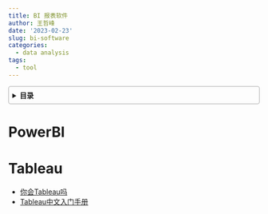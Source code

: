 ```yaml
---
title: BI 报表软件
author: 王哲峰
date: '2023-02-23'
slug: bi-software
categories:
  - data analysis
tags:
  - tool
---
```


<style>
details {
    border: 1px solid #aaa;
    border-radius: 4px;
    padding: .5em .5em 0;
}
summary {
    font-weight: bold;
    margin: -.5em -.5em 0;
    padding: .5em;
}
details[open] {
    padding: .5em;
}
details[open] summary {
    border-bottom: 1px solid #aaa;
    margin-bottom: .5em;
}
img {
    pointer-events: none;
}
</style>

<details><summary>目录</summary><p>

- [PowerBI](#powerbi)
- [Tableau](#tableau)
</p></details><p></p>

# PowerBI



# Tableau

* [你会Tableau吗](https://mp.weixin.qq.com/s?__biz=Mzg3ODY2MDAyMQ==&mid=2247496904&idx=1&sn=f78a77bcb9569d6975e7fed6148b637c&chksm=cf12e412f8656d04282f8bd68c2b9734a093bbfdfcfe3625e69a618976f44703680c2c187f26&scene=21#wechat_redirect)
* [Tableau中文入门手册](https://mp.weixin.qq.com/s?__biz=Mzg3ODY2MDAyMQ==&mid=2247496927&idx=1&sn=9325fc06f0a453c0de210d43fda92361&chksm=cf12e405f8656d13112064421727f3cfb08f56a51a6612b1e308a416774289d559186666d717&scene=21#wechat_redirect)